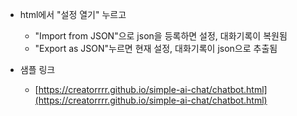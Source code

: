 - html에서 "설정 열기" 누르고

  - "Import from JSON"으로 json을 등록하면 설정, 대화기록이 복원됨
  - "Export as JSON"누르면 현재 설정, 대화기록이 json으로 추출됨

- 샘플 링크
  - [https://creatorrrr.github.io/simple-ai-chat/chatbot.html](https://creatorrrr.github.io/simple-ai-chat/chatbot.html)
